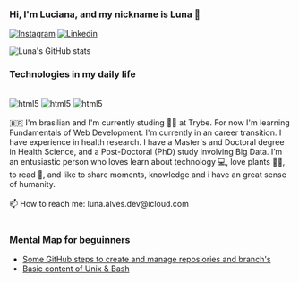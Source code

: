 ### Hi, I'm Luciana, and my nickname is Luna 🌙

[![Instagram](https://img.shields.io/badge/Instagram-E4405F?style=for-the-badge&logo=instagram&logoColor=white)](https://www.instagram.com/luna.alves.dev/)
[![Linkedin](https://img.shields.io/badge/LinkedIn-0077B5?style=for-the-badge&logo=linkedin&logoColor=white)](https://www.linkedin.com/in/alvesdev)

![Luna's GitHub stats](https://github-readme-stats.vercel.app/api?username=luna-alves-dev&show_icons=true&theme=dracula)

### Technologies in my daily life
<div style="display: inline_block"><br/>
  <image alineg=center alt="html5" src="https://img.shields.io/badge/HTML5-E34F26?style=for-the-badge&logo=html5&logoColor=white" />
  <image alineg=center alt="html5" src="https://img.shields.io/badge/CSS-239120?&style=for-the-badge&logo=css3&logoColor=white" />
  <image alineg=center alt="html5" src="https://img.shields.io/badge/JavaScript-F7DF1E?style=for-the-badge&logo=javascript&logoColor=black" />
</div>
  <br/>
🇧🇷 I'm brasilian and I'm currently studing 👩‍🎓 at Trybe. For now I'm learning Fundamentals of Web Development. I'm currently in an career transition. I have experience in health research. I have a Master's and Doctoral degree in Health Science, and a Post-Doctoral (PhD) study involving Big Data.
I’m an entusiastic person who loves learn about technology 💻, love plants 🌵🌿, to read 📖, and like to share moments, knowledge and i have an great sense of humanity.
<br/>
<br/>
📫 How to reach me: luna.alves.dev@icloud.com
<br/>
<br/>

### Mental Map for beguinners 

- [Some GitHub steps to create and manage reposiories and branch's](https://miro.com/app/board/uXjVOAZRdUQ=/?share_link_id=637462461856)
- [Basic content of Unix & Bash](https://miro.com/app/board/uXjVO_iO2zM=/?share_link_id=540650843555) 
